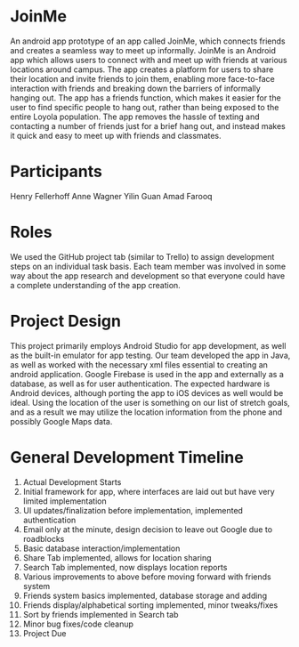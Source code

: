# JoinMe
An android app prototype of an app called JoinMe, which connects friends and creates a seamless way to meet up informally.
JoinMe is an Android app which allows users to connect with and meet up with friends at various locations around campus. The app creates a platform for users to share their location and invite friends to join them, enabling more face-to-face interaction with friends and breaking down the barriers of informally hanging out. The app has a friends function, which makes it easier for the user to find specific people to hang out, rather than being exposed to the entire Loyola population. The app removes the hassle of texting and contacting a number of friends just for a brief hang out, and instead makes it quick and easy to meet up with friends and classmates.

# Participants
Henry Fellerhoff
Anne Wagner
Yilin Guan
Amad Farooq

# Roles
We used the GitHub project tab (similar to Trello) to assign development steps on an individual task basis. Each team member was involved in some way about the app research and development so that everyone could have a complete understanding of the app creation.
			
# Project Design
This project primarily employs Android Studio for app development, as well as the built-in emulator for app testing. Our team developed the app in Java, as well as worked with the necessary xml files essential to creating an android application. Google Firebase is used in the app and externally as a database, as well as for user authentication. The expected hardware is Android devices, although porting the app to iOS devices as well would be ideal. Using the location of the user is something on our list of stretch goals, and as a result we may utilize the location information from the phone and possibly Google Maps data.

# General Development Timeline
1) Actual Development Starts
2) Initial framework for app, where interfaces are laid out but have very limited implementation
3) UI updates/finalization before implementation, implemented authentication
4) Email only at the minute, design decision to leave out Google due to roadblocks
5) Basic database interaction/implementation
6) Share Tab implemented, allows for location sharing
7) Search Tab implemented, now displays location reports
8) Various improvements to above before moving forward with friends system
9) Friends system basics implemented, database storage and adding
10) Friends display/alphabetical sorting implemented, minor tweaks/fixes
11) Sort by friends implemented in Search tab
12) Minor bug fixes/code cleanup
13) Project Due
